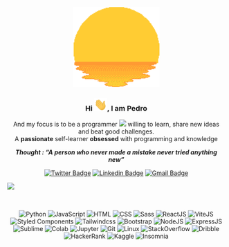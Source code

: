 <!-----------------------------------------------------------------------------------------------------------------------------------------------------------------------INTRO-->
<div align="center">
  <img src="https://github.com/pdro-lucas/pdro-lucas/blob/main/src/assets/gifs/14SE.gif" width="200" />
</div>

<h3 align="center">Hi
  <img src="https://raw.githubusercontent.com/ABSphreak/ABSphreak/master/gifs/Hi.gif" width="30" />, I am Pedro
</h3>

<div align="center">
  And my focus is to be a programmer 
  <img src="https://github.com/TheDudeThatCode/TheDudeThatCode/blob/master/Assets/Developer.gif" width="30" />
  willing to learn, share new ideas and beat good challenges.<br/>
  A <b>passionate</b> self-learner <b>obsessed</b> with programming and knowledge

  ***Thought : “A person who never made a mistake never tried anything new”***

<!----------------------------------------------------------------------------------------------------------------------------------------------------------------------SOCIAL-->

  [![Twitter Badge](https://img.shields.io/badge/-@pdrolucas_dev-F72585?labelColor=F72585&logo=twitter&logoColor=white&link=https://twitter.com/pdrolucas_dev)](https://twitter.com/pdrolucas_dev) 
  [![Linkedin Badge](https://img.shields.io/badge/-pedro_lucas-560BAD?logo=Linkedin&logoColor=white&link=https://www.linkedin.com/in/pedro-lucas-741538223)](https://www.linkedin.com/in/pedro-lucas-741538223/) 
  [![Gmail Badge](https://img.shields.io/badge/-pdrolucas.contato@gmail.com-3A0CA3?logo=Gmail&logoColor=white&link=mailto:pdrolucas.contato@gmail.com)](mailto:pdrolucas.contato@gmail.com)
  
</div>
  
<!---------------------------------------------------------------------------------------------------------------------------------------- Technologies and Languages Section -->
<a href="https://www.youtube.com/watch?v=dQw4w9WgXcQ"><img src="https://user-images.githubusercontent.com/73097560/115834477-dbab4500-a447-11eb-908a-139a6edaec5c.gif"></a>

<br/>

<div align="center">

![Python](https://img.shields.io/badge/Python%20-%2314354C.svg?logo=python&logoColor=white)
![JavaScript](https://img.shields.io/badge/JavaScript%20-%23F7DF1E.svg?logo=javascript&logoColor=black)
![HTML](https://img.shields.io/badge/HTML5-E34F26?logo=html5&logoColor=white)
![CSS](https://img.shields.io/badge/CSS3-1572B6?logo=css3&logoColor=white)
![Sass](https://img.shields.io/badge/Sass-CC6699?logo=sass&logoColor=white)
![ReactJS](https://img.shields.io/badge/React-20232A?logo=react&logoColor=61DAFB)
![ViteJS](https://img.shields.io/badge/Vite-B73BFE?logo=vite&logoColor=FFD62E)
![Styled Components](https://img.shields.io/badge/styled--components-DB7093?logo=styled-components&logoColor=white)
![Tailwindcss](https://img.shields.io/badge/Tailwind_CSS-38B2AC?logo=tailwind-css&logoColor=white)
![Bootstrap](https://img.shields.io/badge/Bootstrap-%23563D7C.svg?logo=bootstrap&logoColor=white)
![NodeJS](https://img.shields.io/badge/Node.js-339933?logo=nodedotjs&logoColor=white)
![ExpressJS](https://img.shields.io/badge/Express.js-000000?logo=express&logoColor=white)
![Sublime](https://img.shields.io/badge/sublime_text-%23575757.svg?&&logo=sublime-text&logoColor=important)
![Colab](https://img.shields.io/badge/Colab-F9AB00?&logo=googlecolab&color=525252)
![Jupyter](https://img.shields.io/badge/Jupyter-F37626.svg?&&logo=Jupyter&logoColor=white)
![Git](https://img.shields.io/badge/Git-F05032?&logo=git&logoColor=white)
![Linux](https://img.shields.io/badge/Linux-FCC624?&logo=linux&logoColor=black)
![StackOverflow](https://img.shields.io/badge/Stack_Overflow-FE7A16?&logo=stack-overflow&logoColor=white)
![Dribble](https://img.shields.io/badge/Dribbble-EA4C89?&logo=dribbble&logoColor=white)
![HackerRank](https://img.shields.io/badge/-Hackerrank-2EC866?&logo=HackerRank&logoColor=white)
![Kaggle](https://img.shields.io/badge/Kaggle-20BEFF?&logo=Kaggle&logoColor=white)
![Insomnia](https://img.shields.io/badge/Insomnia-5849be?&logo=Insomnia&logoColor=white)

</div>

<br />

